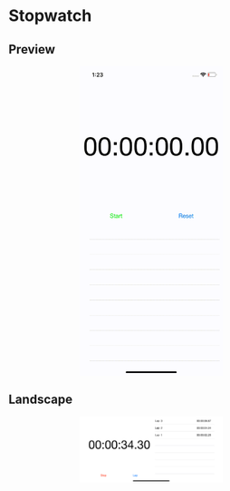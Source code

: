 # Stopwatch

## Preview

<p align="center">
  <img align="center" width="50%" src="Screenshots/preview.gif">
</p>

## Landscape

<p align="center">
  <img align="center" width="50%" src="Screenshots/landscape.png">
</p>
